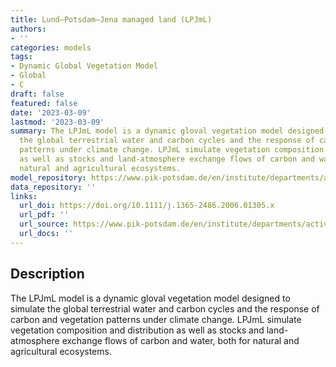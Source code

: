 ```yaml
---
title: Lund–Potsdam–Jena managed land (LPJmL)
authors:
- ''
categories: models
tags:
- Dynamic Global Vegetation Model
- Global
- C
draft: false
featured: false
date: '2023-03-09'
lastmod: '2023-03-09'
summary: The LPJmL model is a dynamic gloval vegetation model designed to simulate
  the global terrestrial water and carbon cycles and the response of carbon and vegetation
  patterns under climate change. LPJmL simulate vegetation composition and distribution
  as well as stocks and land-atmosphere exchange flows of carbon and water, both for
  natural and agricultural ecosystems.
model_repository: https://www.pik-potsdam.de/en/institute/departments/activities/biosphere-water-modelling/lpjml
data_repository: ''
links:
  url_doi: https://doi.org/10.1111/j.1365-2486.2006.01305.x
  url_pdf: ''
  url_source: https://www.pik-potsdam.de/en/institute/departments/activities/biosphere-water-modelling/lpjml
  url_docs: ''
---
```


## Description

The LPJmL model is a dynamic gloval vegetation model designed to simulate the global terrestrial water and carbon cycles and the response of carbon and vegetation patterns under climate change. LPJmL simulate vegetation composition and distribution as well as stocks and land-atmosphere exchange flows of carbon and water, both for natural and agricultural ecosystems.

